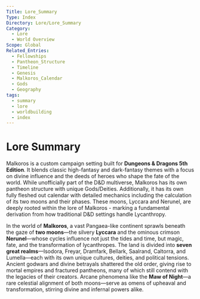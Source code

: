 ```yaml
---
Title: Lore_Summary
Type: Index
Directory: Lore/Lore_Summary
Category:
  - Lore
  - World Overview
Scope: Global
Related_Entries:
  - Fellowships
  - Pantheon_Structure
  - Timeline
  - Genesis
  - Malkoros_Calendar
  - Gods
  - Geography
tags:
  - summary
  - lore
  - worldbuilding
  - index
---
```



# Lore Summary

Malkoros is a custom campaign setting built for **Dungeons & Dragons 5th Edition**.
It blends classic high-fantasy and dark-fantasy themes with a focus on divine influence and the deeds of heroes who shape the fate of the world. While unofficially part of the D&D multiverse, Malkoros has its own pantheon structure with unique Gods/Deities. Additionally, it has its own fully fleshed out calendar with detailed mechanics including the calculation of its two moons and their phases. These moons, Lyccara and Nerunel, are deeply rooted within the lore of Malkoros - marking a fundamental derivation from how traditional D&D settings handle Lycanthropy. 

In the world of **Malkoros**, a vast Pangaea-like continent sprawls beneath the gaze of **two moons**—the silvery **Lyccara** and the ominous crimson **Nerunel**—whose cycles influence not just the tides and time, but magic, fate, and the transformation of lycanthropes. The land is divided into **seven great realms**—Isodora, Freyar, Dramfark, Bellark, Saalrand, Caltorra, and Lumella—each with its own unique cultures, deities, and political tensions. Ancient godwars and divine betrayals shattered the old order, giving rise to mortal empires and fractured pantheons, many of which still contend with the legacies of their creators. Arcane phenomena like the **Maw of Night**—a rare celestial alignment of both moons—serve as omens of upheaval and transformation, stirring divine and infernal powers alike.

